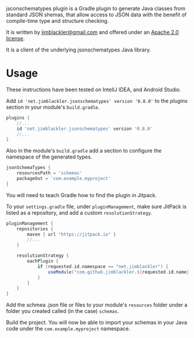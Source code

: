 jsconschematypes plugin is a Gradle plugin to generate Java classes from
standard JSON shemas, that allow access to JSON data with the benefit of
compile-time type and structure checking.

It is written by jimblackler@gmail.com and offered under an
[Apache 2.0 license](https://www.apache.org/licenses/LICENSE-2.0).

It is a client of the underlying jsonschematypes Java library.

# Usage

These instructions have been tested on IntellJ IDEA, and Android Studio.

Add `id 'net.jimblackler.jsonschematypes' version '0.8.0'` to the *plugins*
section in your module's `build.gradle`.

```groovy
plugins {
    //...
    id 'net.jimblackler.jsonschematypes' version '0.8.0'
    //...
}
```

Also in the module's `build.gradle` add a section to configure the namespace of
the generated types.

```groovy
jsonSchemaTypes {
    resourcesPath = 'schemas'
    packageOut = 'com.example.myproject'
}
```

You will need to teach Gradle how to find the plugin in Jitpack.

To your `settings.gradle` file, under `pluginManagement`, make sure JitPack is
listed as a repository, and add a custom `resolutionStrategy`.

```groovy
pluginManagement {
    repositories {
        maven { url "https://jitpack.io" }
        //...
    }

    resolutionStrategy {
        eachPlugin {
            if (requested.id.namespace == "net.jimblackler") {
                useModule("com.github.jimblackler.${requested.id.name}:plugin:${requested.version}")
            }
        }
    }
}
```

Add the schmea .json file or files to your module's `resources` folder under a
folder you created called (in the case) `schemas`.

Build the project. You will now be able to import your schemas in your Java code
under the `com.example.myproject` namespace.

